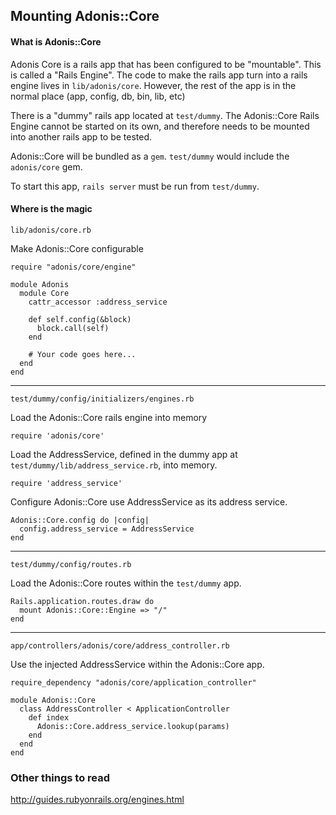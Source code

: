 ## Mounting Adonis::Core


#### What is Adonis::Core

Adonis Core is a rails app that has been configured to be "mountable". This is called a "Rails Engine". The code to make the rails app turn into a rails engine lives in `lib/adonis/core`. However, the rest of the app is in the normal place (app, config, db, bin, lib, etc)

There is a "dummy" rails app located at `test/dummy`. The Adonis::Core Rails Engine cannot be started on its own, and therefore needs to be mounted into another rails app to be tested.

Adonis::Core will be bundled as a `gem`. `test/dummy` would include the `adonis/core` gem. 

To start this app, `rails server` must be run from `test/dummy`.

#### Where is the magic

`lib/adonis/core.rb`

Make Adonis::Core configurable

```
require "adonis/core/engine"

module Adonis
  module Core
    cattr_accessor :address_service

    def self.config(&block)
      block.call(self)
    end

    # Your code goes here...
  end
end
```

-----

`test/dummy/config/initializers/engines.rb`

Load the Adonis::Core rails engine into memory

```
require 'adonis/core'
```

Load the AddressService, defined in the dummy app at `test/dummy/lib/address_service.rb`, into memory.

```
require 'address_service'
```

Configure Adonis::Core use AddressService as its address service.

```
Adonis::Core.config do |config|
  config.address_service = AddressService
end
```

-----

`test/dummy/config/routes.rb`

Load the Adonis::Core routes within the `test/dummy` app.

```
Rails.application.routes.draw do
  mount Adonis::Core::Engine => "/"
end
```

-----

`app/controllers/adonis/core/address_controller.rb`

Use the injected AddressService within the Adonis::Core app.

```
require_dependency "adonis/core/application_controller"

module Adonis::Core
  class AddressController < ApplicationController
    def index
      Adonis::Core.address_service.lookup(params)
    end
  end
end
```

### Other things to read

http://guides.rubyonrails.org/engines.html